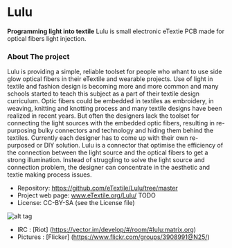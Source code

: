 # Lulu
**Programming light into textile**
Lulu is small electronic eTextie PCB made for optical fibers light injection.

### About The project
Lulu is providing a simple, reliable toolset for people who whant to use side glow optical fibers in their eTextile and wearable projects.
Use of light in textile and fashion design is becoming more and more common and many schools started to teach this subject as a part of their textile design curriculum.
Optic fibers could be embedded in textiles as embroidery, in weaving, knitting and knotting process and many textile designs have been realized in recent years.
But often the designers lack the toolset for connecting the light sources with the embedded optic fibers, resulting in re-purposing bulky connectors and technology and hiding them behind the textiles.
Currently each designer has to come up with their own re-purposed or DIY solution.
Lulu is a connector that optimise the efficiency of the connection between the light source and the optical fibers to get a strong illumination.
Instead of struggling to solve the light source and connection problem, the designer can concentrate in the aesthetic and textie making process issues.

- Repository: https://github.com/eTextile/Lulu/tree/master
- Project web page: www.eTextile.org/Lulu/ TODO
- License: CC-BY-SA (see the License file)

![alt tag](https://farm6.staticflickr.com/5506/29792500474_7d4b125e57_z_d.jpg)

- IRC : [Riot] (https://vector.im/develop/#/room/#lulu:matrix.org)
- Pictures : [Flicker] (https://www.flickr.com/groups/3908991@N25/)
